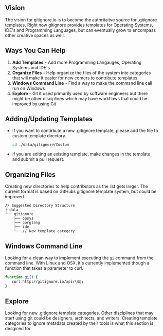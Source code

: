 ## Vision

The vision for gitignore.io is to become the authritaitve source for .gitignore templates.  Right now gitignore provides templates for Operating Systems, IDE's and Programming Languages, but can eventually grow to encompass other creative spaces as well.

## Ways You Can Help

1. __Add Templates__ - Add more Programming Langauges, Operating Systems and IDE's
2. __Organize Files__ - Help organize the files of the system into categories that will make it easier for new comers to contribute templates 
3. __Windows Command Line__ - Find a way to make the command line call run on Windows
4. __Explore__ -  Git it used primarily used by software engineers but there might be other disciplines which may have workflows that could be improved by using Git


## Adding/Updating Templates

* If you want to contirbute a new .gitignore template, please add the file to custom template directory.  

  ```sh
  cd ./data/gitignore/Custom
  ```

* If you are editing an existing template, make changes in the template and submit a pull request.

## Organizing Files

Creating new directories to help contributors as the list gets larger.  The current format is based on GitHubs gitignore template system, but could be improved

```
// Suggested Directory Structure
├ data
└── gitignore
    ├── opsys
    ├── porglang
    ├── ide
    └── // New template category
```
## Windows Command Line

Looking for a clean way to implement executing the `gi` command from the command line.  With Linux and OSX, it's currently implemented though a function that takes a parameter to curl.

```sh
function gi() { 
   curl http://gitignore.io/api/\$@;
}
```

## Explore

Looking for new .gitignore template categories.  Other disciplines that may start using git could be designers, architects, and writers.  Creating template categories to ignore metadata created by their tools is what this section is desgined for.
